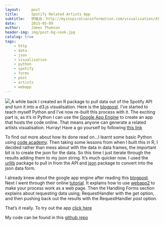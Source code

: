 ```yaml
---
layout:     post
title:      Spotify Related Artists App
subtitle:   转载自：http://myinspirationinformation.com/visualisation/d3-js/spotify-related-artists-app/
date:       2015-05-09
author:     James Thomson
header-img: img/post-bg-cook.jpg
catalog: true
tags:
    - http
    - data
    - json
    - visualisation
    - python
    - spotify
    - forms
    - post
    - artists
    - webapp
---
```


[![](http://myinspirationinformation.com/wp-content/uploads/2015/05/Untitled-drawing.jpg)
](http://myinspirationinformation.com/visualisation/d3-js/spotify-related-artists-app)A while back I created an R package to pull data out of the Spotify API and turn it into a d3.js visualisation. Here is the [blogpost](http://myinspirationinformation.com/visualisation/d3-js/spotify-related-artists-visualisation). I’ve started to teach myself Python and I’ve now re-built this process with it. The exciting part is, as it’s in Python I can use the [Google App Engine](https://cloud.google.com/appengine/docs) to create an app that hosts the code online. That means anyone can generate a related artists visualisation. Hurray! Have a go yourself by following [this link](http://spotify-related-artists-1.appspot.com/)

To find out more about how its done read on…I learnt some basic Python using [code academy](http://www.codecademy.com/). Then taking some lessons from when I built this in R, I decided rather than mess about with the data in data frames, the important bit is to create the json for the data. So this time I just iterate through the results adding them to my json string. It’s much quicker now. I used the [urllib](https://docs.python.org/2/library/urllib.html) package to pull in from the API and [json](https://docs.python.org/2/library/json.html) package to convert into the json data form.

I already knew about the google app engine after reading this [blogpost](http://www.coppelia.io/2014/08/a-new-home-for-pifreak). Next I went through their online [tutorial](https://cloud.google.com/appengine/docs/python/gettingstartedpython27/introduction). It explains how to use [webapp2](https://webapp-improved.appspot.com/) to make your process work as a web page. Then the Handling Forms section explains about requesting data using; RequestHandler with the *get* option, and then pushing back out the results with the RequestHandler *post* option.

That’s it really. To try out the app [click here](http://spotify-related-artists-1.appspot.com/)

My code can be found in this [github repo](https://github.com/jamesthomson/spotifyRelatedArtistsApp)
